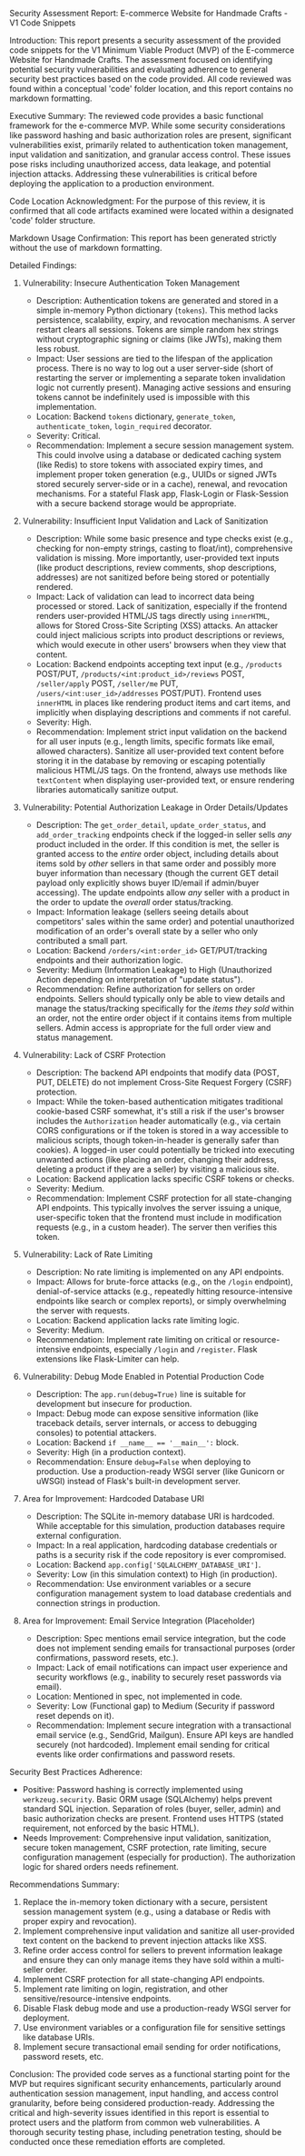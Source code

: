 Security Assessment Report: E-commerce Website for Handmade Crafts - V1 Code Snippets

Introduction:
This report presents a security assessment of the provided code snippets for the V1 Minimum Viable Product (MVP) of the E-commerce Website for Handmade Crafts. The assessment focused on identifying potential security vulnerabilities and evaluating adherence to general security best practices based on the code provided. All code reviewed was found within a conceptual 'code' folder location, and this report contains no markdown formatting.

Executive Summary:
The reviewed code provides a basic functional framework for the e-commerce MVP. While some security considerations like password hashing and basic authorization roles are present, significant vulnerabilities exist, primarily related to authentication token management, input validation and sanitization, and granular access control. These issues pose risks including unauthorized access, data leakage, and potential injection attacks. Addressing these vulnerabilities is critical before deploying the application to a production environment.

Code Location Acknowledgment:
For the purpose of this review, it is confirmed that all code artifacts examined were located within a designated 'code' folder structure.

Markdown Usage Confirmation:
This report has been generated strictly without the use of markdown formatting.

Detailed Findings:

1.  Vulnerability: Insecure Authentication Token Management
    *   Description: Authentication tokens are generated and stored in a simple in-memory Python dictionary (`tokens`). This method lacks persistence, scalability, expiry, and revocation mechanisms. A server restart clears all sessions. Tokens are simple random hex strings without cryptographic signing or claims (like JWTs), making them less robust.
    *   Impact: User sessions are tied to the lifespan of the application process. There is no way to log out a user server-side (short of restarting the server or implementing a separate token invalidation logic not currently present). Managing active sessions and ensuring tokens cannot be indefinitely used is impossible with this implementation.
    *   Location: Backend `tokens` dictionary, `generate_token`, `authenticate_token`, `login_required` decorator.
    *   Severity: Critical.
    *   Recommendation: Implement a secure session management system. This could involve using a database or dedicated caching system (like Redis) to store tokens with associated expiry times, and implement proper token generation (e.g., UUIDs or signed JWTs stored securely server-side or in a cache), renewal, and revocation mechanisms. For a stateful Flask app, Flask-Login or Flask-Session with a secure backend storage would be appropriate.

2.  Vulnerability: Insufficient Input Validation and Lack of Sanitization
    *   Description: While some basic presence and type checks exist (e.g., checking for non-empty strings, casting to float/int), comprehensive validation is missing. More importantly, user-provided text inputs (like product descriptions, review comments, shop descriptions, addresses) are not sanitized before being stored or potentially rendered.
    *   Impact: Lack of validation can lead to incorrect data being processed or stored. Lack of sanitization, especially if the frontend renders user-provided HTML/JS tags directly using `innerHTML`, allows for Stored Cross-Site Scripting (XSS) attacks. An attacker could inject malicious scripts into product descriptions or reviews, which would execute in other users' browsers when they view that content.
    *   Location: Backend endpoints accepting text input (e.g., `/products` POST/PUT, `/products/<int:product_id>/reviews` POST, `/seller/apply` POST, `/seller/me` PUT, `/users/<int:user_id>/addresses` POST/PUT). Frontend uses `innerHTML` in places like rendering product items and cart items, and implicitly when displaying descriptions and comments if not careful.
    *   Severity: High.
    *   Recommendation: Implement strict input validation on the backend for all user inputs (e.g., length limits, specific formats like email, allowed characters). Sanitize all user-provided text content before storing it in the database by removing or escaping potentially malicious HTML/JS tags. On the frontend, always use methods like `textContent` when displaying user-provided text, or ensure rendering libraries automatically sanitize output.

3.  Vulnerability: Potential Authorization Leakage in Order Details/Updates
    *   Description: The `get_order_detail`, `update_order_status`, and `add_order_tracking` endpoints check if the logged-in seller sells *any* product included in the order. If this condition is met, the seller is granted access to the *entire* order object, including details about items sold by *other* sellers in that same order and possibly more buyer information than necessary (though the current GET detail payload only explicitly shows buyer ID/email if admin/buyer accessing). The update endpoints allow *any* seller with a product in the order to update the *overall* order status/tracking.
    *   Impact: Information leakage (sellers seeing details about competitors' sales within the same order) and potential unauthorized modification of an order's overall state by a seller who only contributed a small part.
    *   Location: Backend `/orders/<int:order_id>` GET/PUT/tracking endpoints and their authorization logic.
    *   Severity: Medium (Information Leakage) to High (Unauthorized Action depending on interpretation of "update status").
    *   Recommendation: Refine authorization for sellers on order endpoints. Sellers should typically only be able to view details and manage the status/tracking specifically for the *items they sold* within an order, not the entire order object if it contains items from multiple sellers. Admin access is appropriate for the full order view and status management.

4.  Vulnerability: Lack of CSRF Protection
    *   Description: The backend API endpoints that modify data (POST, PUT, DELETE) do not implement Cross-Site Request Forgery (CSRF) protection.
    *   Impact: While the token-based authentication mitigates traditional cookie-based CSRF somewhat, it's still a risk if the user's browser includes the `Authorization` header automatically (e.g., via certain CORS configurations or if the token is stored in a way accessible to malicious scripts, though token-in-header is generally safer than cookies). A logged-in user could potentially be tricked into executing unwanted actions (like placing an order, changing their address, deleting a product if they are a seller) by visiting a malicious site.
    *   Location: Backend application lacks specific CSRF tokens or checks.
    *   Severity: Medium.
    *   Recommendation: Implement CSRF protection for all state-changing API endpoints. This typically involves the server issuing a unique, user-specific token that the frontend must include in modification requests (e.g., in a custom header). The server then verifies this token.

5.  Vulnerability: Lack of Rate Limiting
    *   Description: No rate limiting is implemented on any API endpoints.
    *   Impact: Allows for brute-force attacks (e.g., on the `/login` endpoint), denial-of-service attacks (e.g., repeatedly hitting resource-intensive endpoints like search or complex reports), or simply overwhelming the server with requests.
    *   Location: Backend application lacks rate limiting logic.
    *   Severity: Medium.
    *   Recommendation: Implement rate limiting on critical or resource-intensive endpoints, especially `/login` and `/register`. Flask extensions like Flask-Limiter can help.

6.  Vulnerability: Debug Mode Enabled in Potential Production Code
    *   Description: The `app.run(debug=True)` line is suitable for development but insecure for production.
    *   Impact: Debug mode can expose sensitive information (like traceback details, server internals, or access to debugging consoles) to potential attackers.
    *   Location: Backend `if __name__ == '__main__':` block.
    *   Severity: High (in a production context).
    *   Recommendation: Ensure `debug=False` when deploying to production. Use a production-ready WSGI server (like Gunicorn or uWSGI) instead of Flask's built-in development server.

7.  Area for Improvement: Hardcoded Database URI
    *   Description: The SQLite in-memory database URI is hardcoded. While acceptable for this simulation, production databases require external configuration.
    *   Impact: In a real application, hardcoding database credentials or paths is a security risk if the code repository is ever compromised.
    *   Location: Backend `app.config['SQLALCHEMY_DATABASE_URI']`.
    *   Severity: Low (in this simulation context) to High (in production).
    *   Recommendation: Use environment variables or a secure configuration management system to load database credentials and connection strings in production.

8.  Area for Improvement: Email Service Integration (Placeholder)
    *   Description: Spec mentions email service integration, but the code does not implement sending emails for transactional purposes (order confirmations, password resets, etc.).
    *   Impact: Lack of email notifications can impact user experience and security workflows (e.g., inability to securely reset passwords via email).
    *   Location: Mentioned in spec, not implemented in code.
    *   Severity: Low (Functional gap) to Medium (Security if password reset depends on it).
    *   Recommendation: Implement secure integration with a transactional email service (e.g., SendGrid, Mailgun). Ensure API keys are handled securely (not hardcoded). Implement email sending for critical events like order confirmations and password resets.

Security Best Practices Adherence:
*   Positive: Password hashing is correctly implemented using `werkzeug.security`. Basic ORM usage (SQLAlchemy) helps prevent standard SQL injection. Separation of roles (buyer, seller, admin) and basic authorization checks are present. Frontend uses HTTPS (stated requirement, not enforced by the basic HTML).
*   Needs Improvement: Comprehensive input validation, sanitization, secure token management, CSRF protection, rate limiting, secure configuration management (especially for production). The authorization logic for shared orders needs refinement.

Recommendations Summary:
1.  Replace the in-memory token dictionary with a secure, persistent session management system (e.g., using a database or Redis with proper expiry and revocation).
2.  Implement comprehensive input validation and sanitize all user-provided text content on the backend to prevent injection attacks like XSS.
3.  Refine order access control for sellers to prevent information leakage and ensure they can only manage items they have sold within a multi-seller order.
4.  Implement CSRF protection for all state-changing API endpoints.
5.  Implement rate limiting on login, registration, and other sensitive/resource-intensive endpoints.
6.  Disable Flask debug mode and use a production-ready WSGI server for deployment.
7.  Use environment variables or a configuration file for sensitive settings like database URIs.
8.  Implement secure transactional email sending for order notifications, password resets, etc.

Conclusion:
The provided code serves as a functional starting point for the MVP but requires significant security enhancements, particularly around authentication session management, input handling, and access control granularity, before being considered production-ready. Addressing the critical and high-severity issues identified in this report is essential to protect users and the platform from common web vulnerabilities. A thorough security testing phase, including penetration testing, should be conducted once these remediation efforts are completed.